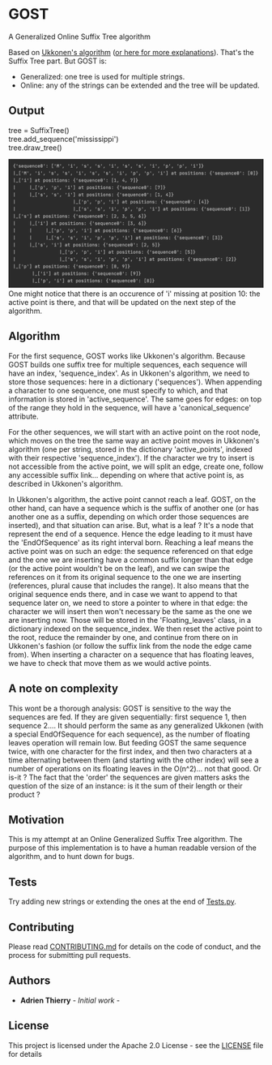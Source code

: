 # GOST
A Generalized Online Suffix Tree algorithm

Based on [Ukkonen's algorithm](https://www.cs.helsinki.fi/u/ukkonen/SuffixT1withFigs.pdf) ([or here for more explanations](https://stackoverflow.com/questions/9452701/ukkonens-suffix-tree-algorithm-in-plain-english)). That's the Suffix Tree part. But GOST is:
* Generalized: one tree is used for multiple strings.
* Online: any of the strings can be extended and the tree will be updated.

## Output

tree = SuffixTree()\
tree.add_sequence('mississippi')\
tree.draw_tree()

![good old Mississippi](https://github.com/A-Thierry/GOST/blob/master/files/output.png)
One might notice that there is an occurence of 'i' missing at position 10: the active point is there, and that will be updated on the next step of the algorithm.

## Algorithm

For the first sequence, GOST works like Ukkonen's algorithm. Because GOST builds one suffix tree for multiple sequences, each sequence will have an index, 'sequence_index'.
As in Ukkonen's algorithm, we need to store those sequences: here in a dictionary ('sequences'). When appending a character to one sequence, one must specify to which, and that information is stored in 'active_sequence'. The same goes for edges: on top of the range they hold in the sequence, will have a 'canonical_sequence' attribute.

For the other sequences, we will start with an active point on the root node, which moves on the tree the same way  an active point moves in Ukkonen's algorithm (one per string, stored in the dictionary 'active_points', indexed with their respective 'sequence_index'). If the character we try to insert is not accessible from the active point, we will split an edge, create one, follow any accessible suffix link... depending on where that active point is, as described in Ukkonen's algorithm.

In Ukkonen's algorithm, the active point cannot reach a leaf. GOST, on the other hand, can have a sequence which is the suffix of another one (or has another one as a suffix, depending on which order those sequences are inserted), and that situation can arise. But, what is a leaf ? It's a node that represent the end of a sequence. Hence the edge leading to it must have the 'EndOfSequence' as its right interval born. Reaching a leaf means the active point was on such an edge: the sequence referenced on that edge and the one we are inserting have a common suffix longer than that edge (or the active point wouldn't be on the leaf), and we can swipe the references on it from its original sequence to the one we are inserting (references, plural cause that includes the range). It also means that the original sequence ends there, and in case we want to append to that sequence later on, we need to store a pointer to where in that edge: the character we will insert then won't necessary be the same as the one we are inserting now. Those will be stored in the 'Floating_leaves' class, in a dictionary indexed on the sequence_index. We then reset the active point to the root, reduce the remainder by one, and continue from there on in Ukkonen's fashion (or follow the suffix link from the node the edge came from). When inserting a character on a sequence that has floating leaves, we have to check that move them as we would active points.

## A note on complexity

This wont be a thorough analysis:
GOST is sensitive to the way the sequences are fed. If they are given sequentially: first sequence 1, then sequence 2.... It should perform the same as any generalized Ukkonen (with a special EndOfSequence for each sequence), as the number of floating leaves operation will remain low.
But feeding GOST the same sequence twice, with one character for the first index, and then two characters at a time alternating between them (and starting with the other index) will see a number of operations on its floating leaves in the O(n^2)... not that good. Or is-it ? The fact that the 'order' the sequences are given matters asks the question of the size of an instance: is it the sum of their length or their product ?

## Motivation

This is my attempt at an Online Generalized Suffix Tree algorithm.
The purpose of this implementation is to have a human readable version of the algorithm, and to hunt down for bugs.

## Tests

Try adding new strings or extending the ones at the end of [Tests.py](https://github.com/A-Thierry/GOST/blob/master/files/Tests.py).

## Contributing

Please read [CONTRIBUTING.md](https://github.com/A-Thierry/GOST/blob/master/CONTRIBUTING.md) for details on the code of conduct, and the process for submitting pull requests.

## Authors

* **Adrien Thierry** - *Initial work* -

## License

This project is licensed under the Apache 2.0 License - see the [LICENSE](https://github.com/A-Thierry/GOST/blob/master/LICENSE) file for details

